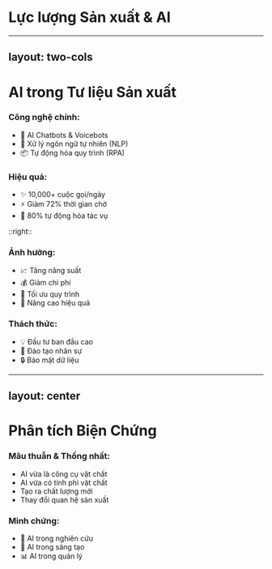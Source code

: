 # Lực lượng Sản xuất & AI

---
layout: two-cols
---

# AI trong Tư liệu Sản xuất

<v-clicks>

### Công nghệ chính:
- 🤖 AI Chatbots & Voicebots
- 💭 Xử lý ngôn ngữ tự nhiên (NLP)
- 📦 Tự động hóa quy trình (RPA)

### Hiệu quả:
- ✨ 10,000+ cuộc gọi/ngày
- ⚡ Giảm 72% thời gian chờ
- 🎯 80% tự động hóa tác vụ

</v-clicks>

::right::

<v-clicks>

### Ảnh hưởng:
- 📈 Tăng năng suất
- 💰 Giảm chi phí
- 🔄 Tối ưu quy trình
- 🎯 Nâng cao hiệu quả

### Thách thức:
- 💡 Đầu tư ban đầu cao
- 👥 Đào tạo nhân sự
- 🔒 Bảo mật dữ liệu

</v-clicks>

---
layout: center
---

# Phân tích Biện Chứng

<v-clicks>

### Mâu thuẫn & Thống nhất:
- AI vừa là công cụ vật chất
- AI vừa có tính phi vật chất
- Tạo ra chất lượng mới
- Thay đổi quan hệ sản xuất

### Minh chứng:
- 🔬 AI trong nghiên cứu
- 🎨 AI trong sáng tạo
- 📊 AI trong quản lý

</v-clicks>
